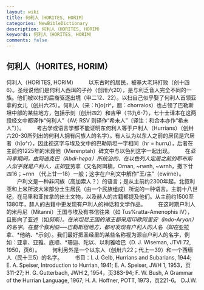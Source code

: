 ```yaml
---
layout: wiki
title: 何利人（HORITES, HORIM）
categories: NewBibleDictionary
description: 何利人（HORITES, HORIM）
keywords: 何利人（HORITES, HORIM）
comments: false
---
```


## 何利人（HORITES, HORIM）



何利人（HORITES, HORIM）
　　以东古时的居民，被基大老玛打败（创十四6）。圣经说他们是何利人西珥的子孙（创卅六20），是与利乏音人完全不同的一族。他们被以扫的后裔驱逐出境（申二12、22）。以扫自己似乎娶了何利人首领亚拿的女儿（创卅六25）。何利人（来：h]o{ri^，腊：chorraios）也占领了巴勒斯坦中部的某些地方，包括示剑（创卅四2）和吉甲（书九6-7），七十士译本在这两段经文中都译作“何利人”（AV; RSV 则译作“希未人”〔译注：和合本亦作“希未人”〕）。
　　考古学或语言学都不能证明东何利人等于户利人（Hurrians）（创卅六20-30所列出的何利人拥有闪族人的名字）。有人认为以东人之前的居民是穴居者（h]o^r），因此视这字与埃及文中的巴勒斯坦一字相同（hr = hurru），后者在主前约1225年的米聂他（Merenptah）碑文中与以色列这字一起出现。
　　在*亚玛拿期间，由阿迪克巴（Abdi-hepa）所统治的、在以色列人定居之前的耶布斯人似乎就是户利人，正如*亚劳拿（又名阿珥楠，Ornan, ~rwnh, ~wrnh，撒下廿四16；~rnn （代上廿一18）一般；这字在户利文中解作“王/主”（ewirne）。
　　户利文是一种非闪族（高加索人？）的语言；是从主前约2300年起，北叙利亚和上米所波大米部分土生居民（由一个民族组成）所说的一种语言。主前十八世纪，在马里和亚拉拿的出土文物，以及赫人的古籍都提及他们。从主前约1500至1380年，赫人的古籍中更发现有户利人的神话和文学作品。
　　在这时期户利人的米丹尼（Mitanni）王国与埃及有书信往来（如 Tus%ratta-Amenophis IV），且影向了亚述（如*努斯）。在米坦尼王国的诸王都采用印欧阿里安（Indo-Aryan）的名字。在整个叙利亚──巴勒斯坦地方，都可发现有户利人的人名（如在*亚拉拿、*他纳、*示剑）。我们最好把圣经里的某些名称视为源自户利人的名字，例如：亚拿、亚雅、底顺、*珊迦、陀以、以利雅哈巴（D. J. Wiseman, JTVI 72, 1950，页6）。
　　何利另外是一个以东人（创卅六22；代上一39）和一个西缅人（民十三5）的名字。
　　书目：I. J. Gelb, Hurrians and Subarians, 1944; E. A.
Speiser, Introduction to Hurrian,
1941; E. A. Speiser, JWH 1, 1953，页311-27; H. G. Gutterbach, JWH 2, 1954，页383-94; F. W. Bush, A Grammar of the Hurrian Language, 1967;
H. A. Hoffner, POTT, 1973，页221-6。
D.J.W.




